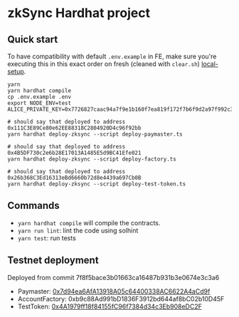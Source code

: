 # zkSync Hardhat project

## Quick start

To have compatibility with default `.env.example` in FE, make sure you're executing this in this exact order on fresh (cleaned with `clear.sh`) [local-setup](../local-setup/README.md).

```
yarn
yarn hardhat compile
cp .env.example .env
export NODE_ENV=test ALICE_PRIVATE_KEY=0x7726827caac94a7f9e1b160f7ea819f172f7b6f9d2a97f992c38edeab82d4110

# should say that deployed to address 0x111C3E89Ce80e62EE88318C2804920D4c96f92bb
yarn hardhat deploy-zksync --script deploy-paymaster.ts

# should say that deployed to address 0x4B5DF730c2e6b28E17013A1485E5d9BC41Efe021
yarn hardhat deploy-zksync --script deploy-factory.ts

# should say that deployed to address 0x26b368C3Ed16313eBd6660b72d8e4439a697Cb0B
yarn hardhat deploy-zksync --script deploy-test-token.ts
```

## Commands

- `yarn hardhat compile` will compile the contracts.
- `yarn run lint`: lint the code using solhint
- `yarn test`: run tests

## Testnet deployment

Deployed from commit 7f8f5bace3b01663ca16487b931b3e0674e3c3a6
- Paymaster: [0x7d94ea6AfA13918A05c64400338AC6622A4aCd9f](https://goerli.explorer.zksync.io/address/0x7d94ea6AfA13918A05c64400338AC6622A4aCd9f#contract)
- AccountFactory: 0xb9c88Ad991bD1836F3912bd644af8bC02b10D45F
- TestToken: [0x4A1979ff18f84155fC96f7384d34c3Eb908eDC2F](https://goerli.explorer.zksync.io/address/0x4A1979ff18f84155fC96f7384d34c3Eb908eDC2F#contract)